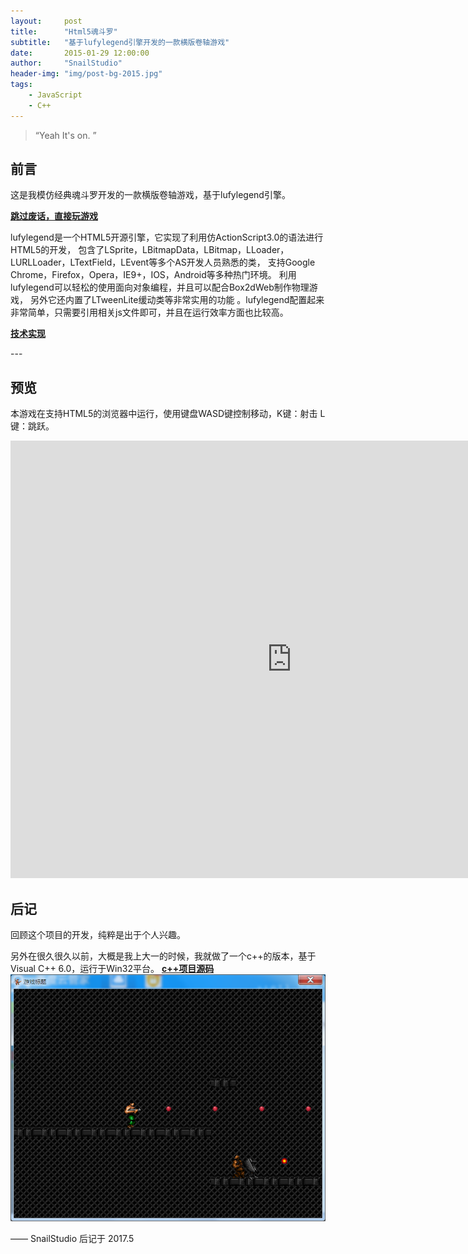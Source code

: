 ```yaml
---
layout:     post
title:      "Html5魂斗罗"
subtitle:   "基于lufylegend引擎开发的一款横版卷轴游戏"
date:       2015-01-29 12:00:00
author:     "SnailStudio"
header-img: "img/post-bg-2015.jpg"
tags:
    - JavaScript
    - C++
---
```


> “Yeah It's on. ”


## 前言

这是我模仿经典魂斗罗开发的一款横版卷轴游戏，基于lufylegend引擎。

[**跳过废话，直接玩游戏** ](#build)

lufylegend是一个HTML5开源引擎，它实现了利用仿ActionScript3.0的语法进行HTML5的开发， 包含了LSprite，LBitmapData，LBitmap，LLoader，LURLLoader，LTextField，LEvent等多个AS开发人员熟悉的类， 支持Google Chrome，Firefox，Opera，IE9+，IOS，Android等多种热门环境。 利用lufylegend可以轻松的使用面向对象编程，并且可以配合Box2dWeb制作物理游戏， 另外它还内置了LTweenLite缓动类等非常实用的功能 。lufylegend配置起来非常简单，只需要引用相关js文件即可，并且在运行效率方面也比较高。

[**技术实现** ](https://github.com/xuqiqiang/Contra)

<p id = "build"></p>
---

## 预览

本游戏在支持HTML5的浏览器中运行，使用键盘WASD键控制移动，K键：射击 L键：跳跃。

<iframe frameborder="0" name="Iframe1" src="https://xuqiqiang.github.io/Contra/" width="900" height="700">
您的浏览器不支持嵌入式框架，或者当前配置为不显示嵌入式框架。
</iframe>


## 后记

回顾这个项目的开发，纯粹是出于个人兴趣。

另外在很久很久以前，大概是我上大一的时候，我就做了一个c++的版本，基于Visual C++ 6.0，运行于Win32平台。
[**c++项目源码** ](https://github.com/xuqiqiang/Contra-Win32)
![c++版魂斗罗](/img/contra-win32.png)

—— SnailStudio 后记于 2017.5
